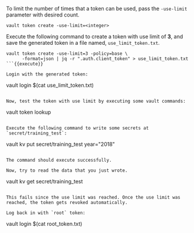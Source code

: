 To limit the number of times that a token can be used, pass the `-use-limit` parameter with desired count.

```
vault token create -use-limit=<integer>
```

Execute the following command to create a token with use limit of **3**, and save the generated token in a file named, `use_limit_token.txt`.

```
vault token create -use-limit=3 -policy=base \
      -format=json | jq -r ".auth.client_token" > use_limit_token.txt
```{{execute}}

Login with the generated token:

```
vault login $(cat use_limit_token.txt)
```{{execute}}

Now, test the token with use limit by executing some vault commands:

```
vault token lookup
```{{execute}}

Execute the following command to write some secrets at `secret/training_test`:

```
vault kv put secret/training_test year="2018"
```{{execute}}

The command should execute successfully.

Now, try to read the data that you just wrote.

```
vault kv get secret/training_test
```{{execute}}

This fails since the use limit was reached. Once the use limit was reached, the token gets revoked automatically.

Log back in with `root` token:

```
vault login $(cat root_token.txt)
```{{execute}}
